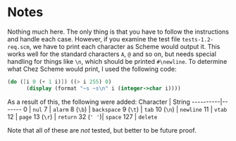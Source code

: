 # Notes

Nothing much here. The only thing is that you have to follow the instructions
and handle each case. However, if you examine the test file `tests-1.2-req.scm`,
we have to print each character as Scheme would output it. This works well for
the standard characters `A`, `@` and so on, but needs special handling for
things like `\n`, which should be printed `#\newline`. To determine what
Chez Scheme would print, I used the following code:

~~~scheme
(do ([i 0 (+ 1 i)]) ((> i 255) 0)
      (display (format "~s ~s\n" i (integer->char i))))
~~~

As a result of this, the following were added:
Character | String
----------|-------
0         | `nul`
7         | `alarm`
8 (`\b`)  | `backspace`
9 (`\t`)  | `tab`
10 (`\n`) | `newline`
11        | `vtab`
12        | `page`
13 (`\r`) | `return`
32 (`' '`)| `space`
127       | `delete`

Note that all of these are *not* tested, but better to be future proof.
